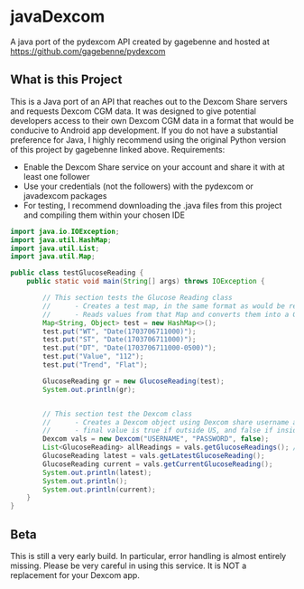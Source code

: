 # javaDexcom
A java port of the pydexcom API created by gagebenne and hosted at https://github.com/gagebenne/pydexcom

## What is this Project
This is a Java port of an API that reaches out to the Dexcom Share servers and requests Dexcom CGM data. It was designed to give potential developers access to their own Dexcom CGM data in a format that would be conducive to Android app development. If you do not have a substantial preference for Java, I highly recommend using the original Python version of this project by gagebenne linked above. 
Requirements:
- Enable the Dexcom Share service on your account and share it with at least one follower
- Use your credentials (not the followers) with the pydexcom or javadexcom packages
- For testing, I recommend downloading the .java files from this project and compiling them within your chosen IDE

```java
import java.io.IOException;
import java.util.HashMap;
import java.util.List;
import java.util.Map;

public class testGlucoseReading {
    public static void main(String[] args) throws IOException {

        // This section tests the Glucose Reading class
        //      - Creates a test map, in the same format as would be returned by API
        //      - Reads values from that Map and converts them into a Glucose Reading Object
        Map<String, Object> test = new HashMap<>();
        test.put("WT", "Date(1703706711000)");
        test.put("ST", "Date(1703706711000)");
        test.put("DT", "Date(1703706711000-0500)");
        test.put("Value", "112");
        test.put("Trend", "Flat");

        GlucoseReading gr = new GlucoseReading(test);
        System.out.println(gr);


        // This section test the Dexcom class
        //      - Creates a Dexcom object using Dexcom share username and password
        //      - final value is true if outside US, and false if inside the US
        Dexcom vals = new Dexcom("USERNAME", "PASSWORD", false);
        List<GlucoseReading> allReadings = vals.getGlucoseReadings(); // get past 24 hours
        GlucoseReading latest = vals.getLatestGlucoseReading();
        GlucoseReading current = vals.getCurrentGlucoseReading();
        System.out.println(latest);
        System.out.println();
        System.out.println(current);
    }
}
```
## Beta
This is still a very early build. In particular, error handling is almost entirely missing.
Please be very careful in using this service. It is NOT a replacement for your Dexcom app.
